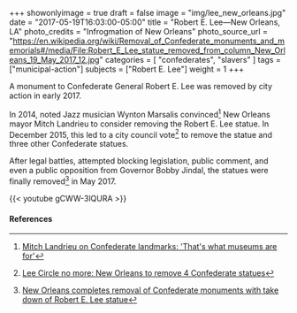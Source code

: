 +++
showonlyimage = true
draft = false
image = "img/lee_new_orleans.jpg"
date = "2017-05-19T16:03:00-05:00"
title = "Robert E. Lee—New Orleans, LA"
photo_credits = "Infrogmation of New Orleans"
photo_source_url = "https://en.wikipedia.org/wiki/Removal_of_Confederate_monuments_and_memorials#/media/File:Robert_E_Lee_statue_removed_from_column_New_Orleans_19_May_2017_12.jpg"
categories = [ "confederates", "slavers" ]
tags = ["municipal-action"]
subjects = ["Robert E. Lee"]
weight = 1
+++

A monument to Confederate General Robert E. Lee was removed by city action in early 2017.

<!--more-->

In 2014, noted Jazz musician Wynton Marsalis convinced[^1] New Orleans mayor Mitch Landrieu to consider removing the Robert E. Lee statue. In December 2015, this led to a city council vote[^2] to remove the statue and three other Confederate statues.

After legal battles, attempted blocking legislation, public comment, and even a public opposition from Governor Bobby Jindal, the statues were finally removed[^3] in May 2017.

{{< youtube gCWW-3lQURA >}}
<br>

#### References

[^1]: [Mitch Landrieu on Confederate landmarks: 'That's what museums are for'](https://www.nola.com/news/politics/article_9971d9c6-6a68-51da-9343-67c7d0ab9b3b.html)

[^2]: [Lee Circle no more: New Orleans to remove 4 Confederate statues](https://www.nola.com/news/politics/article_abfc7015-39f1-5b43-90f7-819af1623a38.html)

[^3]: [New Orleans completes removal of Confederate monuments with take down of Robert E. Lee statue](https://www.nola.com/news/article_ea7f25d7-ddab-58b4-b168-38965e9129e6.html)
